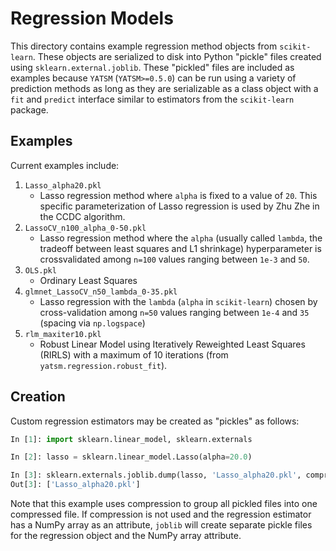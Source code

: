 # Regression Models

This directory contains example regression method objects from `scikit-learn`. These objects are serialized to disk into Python "pickle" files created using `sklearn.external.joblib`. These "pickled" files are included as examples because `YATSM` (`YATSM>=0.5.0`) can be run using a variety of prediction methods as long as they are serializable as a class object with a `fit` and `predict` interface similar to estimators from the `scikit-learn` package.

## Examples
Current examples include:

1. `Lasso_alpha20.pkl`
    - Lasso regression method where `alpha` is fixed to a value of `20`. This specific parameterization of Lasso regression is used by Zhu Zhe in the CCDC algorithm.
2. `LassoCV_n100_alpha_0-50.pkl`
    - Lasso regression method where the `alpha` (usually called `lambda`, the tradeoff between least squares and L1 shrinkage) hyperparameter is crossvalidated among `n=100` values ranging between `1e-3` and `50`.
3. `OLS.pkl`
    * Ordinary Least Squares
4. `glmnet_LassoCV_n50_lambda_0-35.pkl`
    - Lasso regression with the `lambda` (`alpha` in `scikit-learn`) chosen by cross-validation among `n=50` values ranging between `1e-4` and `35` (spacing via `np.logspace`)
5. `rlm_maxiter10.pkl`
    - Robust Linear Model using Iteratively Reweighted Least Squares (RIRLS) with a maximum of 10 iterations (from `yatsm.regression.robust_fit`).

## Creation

Custom regression estimators may be created as "pickles" as follows:

``` python
In [1]: import sklearn.linear_model, sklearn.externals

In [2]: lasso = sklearn.linear_model.Lasso(alpha=20.0)

In [3]: sklearn.externals.joblib.dump(lasso, 'Lasso_alpha20.pkl', compress=3)
Out[3]: ['Lasso_alpha20.pkl']
```

Note that this example uses compression to group all pickled files into one compressed file. If compression is not used and the regression estimator has a NumPy array as an attribute, `joblib` will create separate pickle files for the regression object and the NumPy array attribute.
